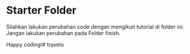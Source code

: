 # Starter Folder

Silahkan lakukan perubahan code dengan mengikuti tutorial di folder ini.
Jangan lakukan perubahan pada Folder finish.

Happy coding!#   t r a v e l o  
 